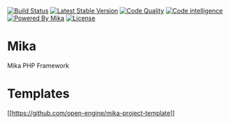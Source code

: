 [![Build Status](https://travis-ci.com/open-engine/mika.svg?branch=master)](https://travis-ci.com/open-engine/mika)
[![Latest Stable Version](https://img.shields.io/packagist/v/open-engine/mika.svg)](https://packagist.org/packages/open-engine/mika)
[![Code Quality](https://img.shields.io/scrutinizer/g/open-engine/mika.svg)](https://scrutinizer-ci.com/g/open-engine/mika)
[![Code intelligence](https://scrutinizer-ci.com/g/open-engine/mika/badges/code-intelligence.svg?b=master)](https://scrutinizer-ci.com/g/open-engine/mika)
[![Powered By Mika](https://img.shields.io/badge/powered%20by-mika-blue.svg)](https://github.com/open-engine/mika)
[![License](https://img.shields.io/badge/license-GPL%203-green.svg)](https://github.com/open-engine/mika/blob/master/LICENSE)

# Mika
Mika PHP Framework

# Templates
[[https://github.com/open-engine/mika-project-template]]

